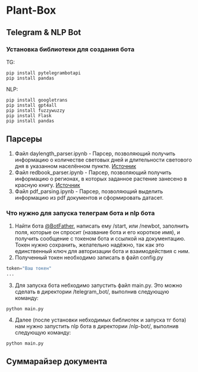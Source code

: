 # Plant-Box 
## Telegram & NLP Bot

### Установка библиотеки для создания бота
TG:
```
pip install pytelegrambotapi
pip install pandas
```
NLP:
```
pip install googletrans
pip install gpt4all
pip install fuzzywuzzy
pip install Flask
pip install pandas
```


## Парсеры
1) Файл daylength_parser.ipynb - Парсер, позволяющий получить информацию о количестве световых дней и длительности светового дня в указанном населённом пункте.
[Источник](https://dateandtime.info/ru/citysunrisesunset.php?id=472045&month=5&year=2023)
2) Файл redbook_parser.ipynb - Парсер, позволяющий получить информацию о регионах, в которых заданное растение занесено в красную книгу.
[Источник](https://www.plantarium.ru/page/redbooks.htmlhttp://www.oopt.aari.ru/rbdata)
3) Файл pdf_parsing.ipynb - Парсер, позволяющий выделить информацию из pdf документов и сформировать датасет.


### Что нужно для запуска телеграм  бота и nlp бота
1) Найти бота [@BotFather](https://t.me/BotFather), написать ему /start, или /newbot, заполнить поля, которые он спросит (название бота и его короткое имя), и получить сообщение с токеном бота и ссылкой на документацию. Токен нужно сохранить, желательно надёжно, так как это единственный ключ для авторизации бота и взаимодействия с ним.
2) Полученный токен необходимо записать в файл config.py
```python
token="Ваш токен"
...
```
3) Для запуска бота небходимо запустить файл main.py. Это можно сделать в директории /telegram_bot/, выполнив следующую команду:
```
python main.py
```

4) Далее (после установки небходимых библиотек и запуска тг бота) нам нужно запустить nlp бота в директории /nlp-bot/, выполнив следующую команду:
```
python main.py
```


## Суммарайзер документа
